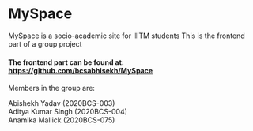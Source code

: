 # MySpace
 MySpace is a socio-academic site for IIITM students
 This is the frontend part of a group project
 #### The frontend part can be found at: https://github.com/bcsabhisekh/MySpace
 
  Members in the group are:
 
   Abishekh Yadav (2020BCS-003)       
   Aditya Kumar Singh (2020BCS-004)  
   Anamika Mallick (2020BCS-075)        
